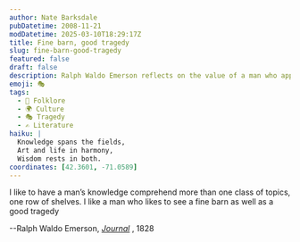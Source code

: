 ```yaml
---
author: Nate Barksdale
pubDatetime: 2008-11-21
modDatetime: 2025-03-10T18:29:17Z
title: Fine barn, good tragedy
slug: fine-barn-good-tragedy
featured: false
draft: false
description: Ralph Waldo Emerson reflects on the value of a man who appreciates a broad range of knowledge, from the beauty of a barn to the depth of a tragedy.
emoji: 🎭
tags:
  - 📜 Folklore
  - 🌍 Culture
  - 🎭 Tragedy
  - ✍️ Literature
haiku: |
  Knowledge spans the fields,  
  Art and life in harmony,  
  Wisdom rests in both.
coordinates: [42.3601, -71.0589]
---
```


I like to have a man’s knowledge comprehend more than one class of topics, one row of shelves. I like a man who likes to see a fine barn as well as a good tragedy

--Ralph Waldo Emerson, _[Journal](http://books.google.com/books?id=haFaAAAAMAAJ&pg=PA246&dq=I+like+to+have+a+man%27s+knowledge+comprehend&as_brr=1&ei=vBonScS4EJHGlQSlyozjDA)_ , 1828

